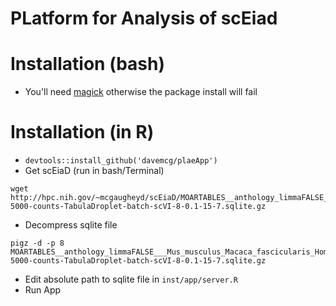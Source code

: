 # PLatform for Analysis of scEiad

# Installation (bash)

  - You'll need [magick](https://imagemagick.org/index.php) otherwise the package install will fail
  
# Installation (in R)
  - `devtools::install_github('davemcg/plaeApp')`
  -  Get scEiaD (run in bash/Terminal)

    wget http://hpc.nih.gov/~mcgaugheyd/scEiaD/MOARTABLES__anthology_limmaFALSE___Mus_musculus_Macaca_fascicularis_Homo_sapiens-5000-counts-TabulaDroplet-batch-scVI-8-0.1-15-7.sqlite.gz
  -  Decompress sqlite file
  
    pigz -d -p 8 MOARTABLES__anthology_limmaFALSE___Mus_musculus_Macaca_fascicularis_Homo_sapiens-5000-counts-TabulaDroplet-batch-scVI-8-0.1-15-7.sqlite.gz
  - Edit absolute path to sqlite file in `inst/app/server.R`
  - Run App
